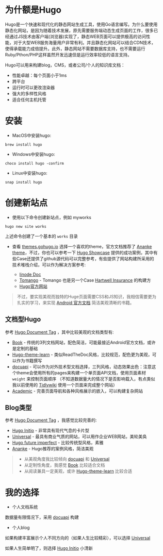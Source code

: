 # 为什额是Hugo

Hugo是一个快速和现代化的静态网站生成工具，使用Go语言编写。为什么要使用静态化网站，是因为随着技术发展，原先需要服务端动态生成页面的工作，很多已经通过JS技术由客户端(浏览器)实现了，静态WEB页面可以提供极高的访问性能，对于大型WEB服务海量用户非常有利。并且静态化网站可以结合CDN技术，使得承载能力成倍提升。此外，静态网站不需要数据库支持，也不需要运行Ruby/Pthon/PHP这样虽然开发迅速但是运行效率较低的语言支持。

Hugo可以用来构建blog，CMS，或者公司/个人的知识库文档：

- 性能卓越：每个页面小于1ms
- 跨平台
- 运行时可以更改渲染器
- 强大的多样性风格
- 适合任何主机托管

# 安装

- MacOS中安装hugo:

```
brew install hugo
```

- Windows中安装hugo:

```
choco install hugo -confirm
```

- Linux中安装hugo:

```
snap install hugo
```

# 创建新站点

- 使用以下命令创建新站点，例如 myworks

```
hugo new site works
```

上述命令创建了一个基本的 `works` 目录

- 查看 [themes.gohugo.io](https://themes.gohugo.io/) 选择一个喜欢的theme，官方文档推荐了 [Ananke theme](https://themes.gohugo.io/gohugo-theme-ananke/)，不过，你也可以参考一下 [Hugo Showcase](https://gohugo.io/showcase/) 提供的成功案例，其中有些Case还提供了github源代码可以完整参考，有些提供了网站构建所采用的技术堆栈介绍，可以作为解决方案参考:

  - [linode Doc](https://github.com/linode/docs)
  - [Tomango](https://github.com/trys/tomango-2018) - Tomango 也是另一个Case [Hartwell Insurance](https://gohugo.io/showcase/hartwell-insurance/) 的构建方
  - [Hugo官方网站](https://github.com/gohugoio/hugoDocs)

> 不过，要实现美观而独特的Huge页面需要CSS和JS知识，我相信需要更为扎实的学习，来实现 [Android 官方文档](https://developer.android.com/docs) 简洁美观清晰的书籍。

## 文档型Hugo

参考 [Hugo Document Tag](https://themes.gohugo.io/tags/documentation/) ，其中比较美观的文档类型有:

- [Book](https://themes.gohugo.io//theme/hugo-book/) - 传统的3列文档网站，配色简洁，可能最接近Android官方文档，或许是定制的基础
- [Hugo-theme-learn](https://themes.gohugo.io/theme/hugo-theme-learn/en) - 类似ReadTheDoc风格，比较规范，配色更为美观，可以作为书籍撰写
- [docuapi](https://themes.gohugo.io/theme/docuapi/#introduction) - 可以作为对外技术型文档选择，三列风格，动态效果出色：注意这个theme会使用所有的pages来构建一个单页面API文档，使用页面素材 `weight` 来控制页面顺序 （不知道数据量大的情况下是否影响载入，有点类似我以前使用的 [Tidlywiki](https://tiddlywiki.com/) 使用一个页面来完成整个网站）
- [Academic](https://themes.gohugo.io//theme/academic/) - 完善页面导航和各种风格展示的嵌入，可以构建复杂网站

## Blog类型

参考 [Hugo Document Tag]() ，我感觉比较完善的:

- [Hugo Initio](https://themes.gohugo.io/theme/hugo-initio/) - 非常具有现代气息的卡片型
- [Universal](https://themes.gohugo.io/theme/hugo-universal-theme/) - 最具有商业气质的网站，可以用作企业WEB网站，美轮美奂
- [Hugo future imperfect](https://themes.gohugo.io/theme/future-imperfect/) - 比较传统型风格，素雅
- [Ananke](https://themes.gohugo.io/theme/gohugo-theme-ananke/) - Hugo推荐的案例风格，简洁美观

> * 从美观角度我比较倾向 [docuapi](https://themes.gohugo.io/theme/docuapi/#introduction) 和 [Universal](https://themes.gohugo.io/theme/hugo-universal-theme/)
> * 从定制性角度，我感觉 [Book](https://themes.gohugo.io//theme/hugo-book/) 比较适合文档
> * 从阅读兼具一定美观，或许 [Hugo-theme-learn](https://themes.gohugo.io/theme/hugo-theme-learn/en) 比较合适

# 我的选择

- 个人文档系统

数据量有限情况下，采用 [docuapi](https://themes.gohugo.io/theme/docuapi/#introduction) 构建

- 个人blog

如果构建丰富展示个人不同方向的（如果人生比较精彩），可以选择 [Universal](https://themes.gohugo.io/theme/hugo-universal-theme/)

如果人生简单明了，则选择 [Hugo Initio](https://themes.gohugo.io/theme/hugo-initio/) 小清新